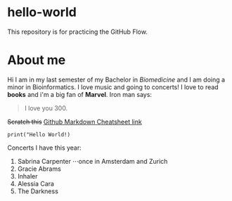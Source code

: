 # hello-world
This repository is for practicing the GitHub Flow.
# About me
Hi I am in my last semester of my Bachelor in _Biomedicine_ and I am doing a minor in Bioinformatics.  I love music and going to concerts! 
I love to read **books** and i'm a big fan of __Marvel__.
Iron man says: 
> I love you 300.

~~Scratch this~~
[Github Markdown Cheatsheet link](https://github.com/compbiozurich/UZH-BIO392/tree/master/course-material)

`print("Hello World!)`

Concerts I have this year:
1. Sabrina Carpenter
⋅⋅⋅once in Amsterdam and Zurich
3. Gracie Abrams
4. Inhaler
5. Alessia Cara
6. The Darkness

